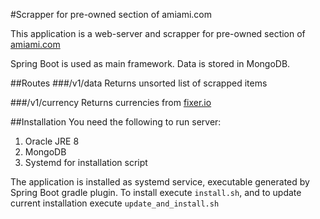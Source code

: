 #Scrapper for pre-owned section of amiami.com

This application is a web-server and scrapper for pre-owned section of [amiami.com](http://amiami.com)

Spring Boot is used as main framework. Data is stored in MongoDB.

##Routes
###/v1/data
Returns unsorted list of scrapped items

###/v1/currency
Returns currencies from [fixer.io](http://fixer.io/)

##Installation
You need the following to run server:

1. Oracle JRE 8
1. MongoDB
1. Systemd for installation script

The application is installed as systemd service, executable generated by Spring Boot gradle plugin.
To install execute `install.sh`, and to update current installation execute `update_and_install.sh`
